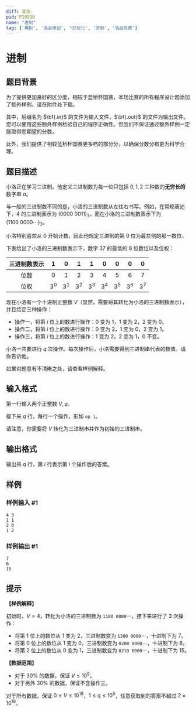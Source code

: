 ```yaml
---
diff: 普及-
pid: P10510
name: "进制"
tag: ['模拟', '洛谷原创', 'O2优化', '进制', '洛谷月赛']
---
```

# 进制
## 题目背景

为了提供更加良好的区分度，相较于蓝桥杯国赛，本场比赛的所有程序设计题添加了额外样例，请在附件处下载。

其中，后缀名为 $\bf{.in}$ 的文件为输入文件，$\bf{.out}$ 的文件为输出文件。您可以使用这些额外样例检验自己的程序正确性。但我们不保证通过额外样例一定能取得您期望的分数。

此外，我们提供了相较蓝桥杯国赛更多档的部分分，以确保分数分布更为科学合理。
## 题目描述

小洛正在学习三进制。他定义三进制数为每一位只包括 $0,1,2$ 三种数的**无穷长的**数字串 $a$。

与一般的三进制数不同的是，小洛的三进制数从左往右书写。例如，在常规表述下，$4$ 的三进制表示为 $(0000\ 0011)_3$，而在小洛的三进制数表示下为 $(1100\ 0000 \cdots)_3$。

小洛特别喜欢从 $0$ 开始计数，因此他规定三进制的第 $0$ 位为最左侧的那一数位。

下表给出了小洛的三进制数表示下，数字 $37$ 的最低的 $8$ 位数位以及位权：

| 三进制数表示 | $1$ | $0$ | $1$ | $1$ | $0$ | $0$ | $0$ | $0$ |
| :----------: | :----------: | :----------: | :----------: | :----------: | :----------: | :----------: | :----------: | :----------: |
| 位数 | $0$ | $1$ | $2$ | $3$ | $4$ | $5$ | $6$ | $7$ |
| 位权 | $3^0$ | $3^1$ | $3^2$ | $3^3$ | $3^4$ | $3^5$ | $3^6$ | $3^7$ |

现在小洛有一个十进制正整数 $V$（显然，需要将其转化为小洛的三进制数表示），并且给定三种操作：

- 操作一，将第 $i$ 位上的数进行操作：$0$ 变为 $1$，$1$ 变为 $2$，$2$ 变为 $0$。
- 操作二，将第 $i$ 位上的数进行操作：$0$ 变为 $2$，$1$ 变为 $0$，$2$ 变为 $1$。
- 操作三，将第 $i$ 位上的数进行操作：$1$ 变为 $2$，$2$ 变为 $1$，$0$ 不变。

小洛一共要进行 $q$ 次操作。每次操作后，小洛需要得到三进制串代表的数值。请你告诉他。

如果对题意有不清晰之处，请查看样例解释。
## 输入格式

第一行输入两个正整数 $V,q$。

接下来 $q$ 行，每行一个操作，形如 `op i`。

请注意，你需要将 $V$ 转化为三进制串并作为初始的三进制串。
## 输出格式

输出共 $q$ 行，第 $i$ 行表示第 $i$ 个操作后的答案。
## 样例

### 样例输入 #1
```
4 3
1 1
2 0
1 2
```
### 样例输出 #1
```
7
6
15

```
## 提示

**【样例解释】**

初始时，$V=4$，转化为小洛的三进制数为 $\texttt{1100 0000} \cdots$，接下来进行了 $3$ 次操作：

- 将第 $1$ 位上的数位从 $1$ 变为 $2$，三进制数变为 $\texttt{1200 0000} \cdots$，十进制下为 $7$。
- 将第 $0$ 位上的数位从 $1$ 变为 $0$，三进制数变为 $\texttt{0200 0000} \cdots$，十进制下为 $6$。
- 将第 $2$ 位上的数位从 $0$ 变为 $1$，三进制数变为 $\texttt{0210 0000} \cdots$，十进制下为 $15$。

**【数据范围】**

- 对于 $30\%$ 的数据，保证 $V\leq 10^9$。
- 对于另外 $30\%$ 的数据，保证不含操作三。

对于所有数据，保证 $0\leq V\leq 10^{18}$，$1\leq q\leq 10^5$，任意获取到的答案不超过 $2\times 10^{18}$。
